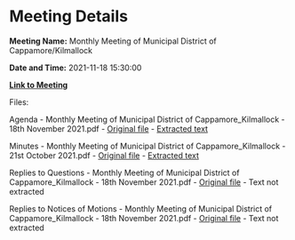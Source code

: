 # Meeting Details

**Meeting Name:** Monthly Meeting of Municipal District of Cappamore/Kilmallock

**Date and Time:** 2021-11-18 15:30:00

**[Link to Meeting](https://www.limerick.ie/council/whats-on/monthly-meeting-municipal-district-cappamore-kilmallock-75)**

Files: 

Agenda - Monthly Meeting of Municipal District of Cappamore_Kilmallock - 18th November 2021.pdf - [Original file](https://www.limerick.ie/sites/default/files/media/documents/2021-11/1.-agenda-18th-november-md-meeting.pdf) - [Extracted text](./Agenda%20-%C2%A0Monthly%20Meeting%20of%20Municipal%20District%20of%20Cappamore_Kilmallock%20-%2018th%20November%202021.md)

Minutes - Monthly Meeting of Municipal District of Cappamore_Kilmallock - 21st October 2021.pdf - [Original file](https://www.limerick.ie/sites/default/files/media/documents/2021-11/2.-minutes-of-21st-october-municipal-district-meeting.pdf) - [Extracted text](./Minutes%20-%20Monthly%20Meeting%20of%20Municipal%20District%20of%20Cappamore_Kilmallock%20-%2021st%20October%202021.md)

Replies to Questions - Monthly Meeting of Municipal District of Cappamore_Kilmallock - 18th November 2021.pdf - [Original file](https://www.limerick.ie/sites/default/files/media/documents/2021-11/replies-to-questions.pdf) - Text not extracted

Replies to Notices of Motions - Monthly Meeting of Municipal District of Cappamore_Kilmallock - 18th November 2021.pdf - [Original file](https://www.limerick.ie/sites/default/files/media/documents/2021-11/replies-to-notices-of-motion.pdf) - Text not extracted

